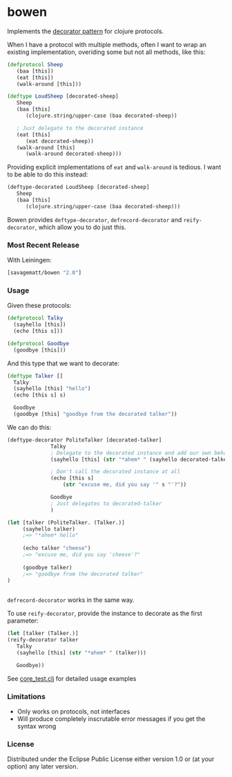 # bowen

Implements the [decorator pattern](http://en.wikipedia.org/wiki/Decorator_pattern) for clojure protocols.

When I have a protocol with multiple methods, often I want to wrap an existing implementation,
overiding some but not all methods, like this:


```clj
(defprotocol Sheep
   (baa [this])
   (eat [this])
   (walk-around [this]))

(deftype LoudSheep [decorated-sheep]
   Sheep
   (baa [this] 
      (clojure.string/upper-case (baa decorated-sheep))

   ; Just delegate to the decorated instance
   (eat [this] 
      (eat decorated-sheep))
   (walk-around [this]
      (walk-around decorated-sheep)))
```

Providing explicit implementations of `eat` and `walk-around` is tedious. I want to be able to do this instead:

```clj
(deftype-decorated LoudSheep [decorated-sheep]
   Sheep
   (baa [this] 
      (clojure.string/upper-case (baa decorated-sheep)))

```

Bowen provides `deftype-decorator`, `defrecord-decorator` and `reify-decorator`, which allow you to do just this.

### Most Recent Release

With Leiningen:

``` clj
[savagematt/bowen "2.0"]
```

### Usage

Given these protocols:

```clj
(defprotocol Talky
  (sayhello [this])
  (echo [this s]))

(defprotocol Goodbye
  (goodbye [this]))
```

And this type that we want to decorate:

```clj
(deftype Talker []
  Talky
  (sayhello [this] "hello")
  (echo [this s] s)

  Goodbye
  (goodbye [this] "goodbye from the decorated talker"))
```

We can do this:

```clj
(deftype-decorator PoliteTalker [decorated-talker]
              Talky
              ; Delegate to the decorated instance and add our own behaviour
              (sayhello [this] (str "*ahem* " (sayhello decorated-talker)))

              ; Don't call the decorated instance at all
              (echo [this s] 
                  (str "excuse me, did you say '" s "'?"))

              Goodbye
              ; Just delegates to decorated-talker
              )

(let [talker (PoliteTalker. (Talker.)]
     (sayhello talker) 
     ;=> "*ahem* hello"
     
     (echo talker "cheese") 
     ;=> "excuse me, did you say 'cheese'?"
     
     (goodbye talker) 
     ;=> "goodbye from the decorated talker"
)
              
```

`defrecord-decorator` works in the same way.

To use `reify-decorator`, provide the instance to decorate as the first parameter:

```clj
(let [talker (Talker.)]
(reify-decorator talker
   Talky
   (sayhello [this] (str "*ahem* " (talker)))

   Goodbye))
```

See [core_test.clj](test/bowen/core_test.clj) for detailed usage examples

### Limitations

+ Only works on protocols, not interfaces
+ Will produce completely inscrutable error messages if you get the syntax wrong

### License

Distributed under the Eclipse Public License either version 1.0 or (at
your option) any later version.
